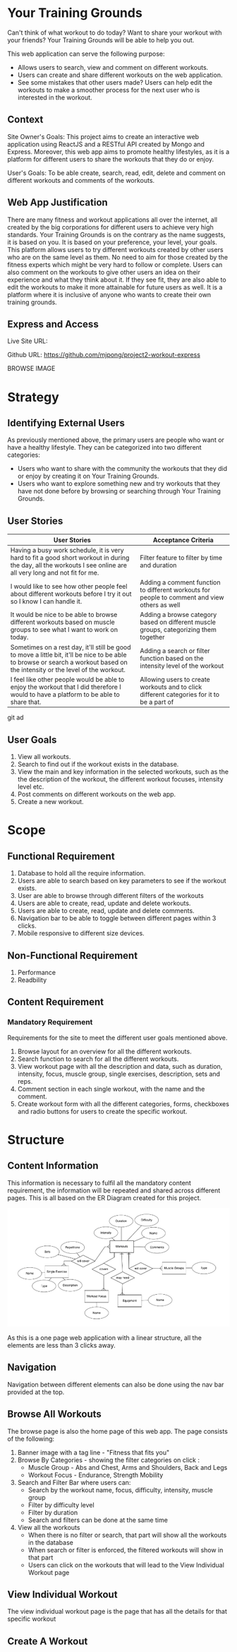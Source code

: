 # Your Training Grounds
Can't think of what workout to do today? Want to share your workout with your friends?
Your Training Grounds will be able to help you out.

This web application can serve the following purpose: 
* Allows users to search, view and comment on different workouts.
* Users can create and share different workouts on the web application.
* See some mistakes that other users made? Users can help edit the workouts to make a smoother process for the next user who is interested in the workout.

## Context
Site Owner's Goals: This project aims to create an interactive web application using ReactJS and a RESTful API created by Mongo and Express. Moreover, this web app aims to promote healthy lifestyles, as it is a platform for different users to share the workouts that they do or enjoy.

User's Goals: To be able create, search, read, edit, delete and comment on different workouts and comments of the workouts. 

## Web App Justification
There are many fitness and workout applications all over the internet, all created by the big corporations for different users to achieve very high standards. Your Training Grounds is on the contrary as the name suggests, it is based on you. It is based on your preference, your level, your goals. 
This platform allows users to try different workouts created by other users who are on the same level as them. No need to aim for those created by the fitness experts which might be very hard to follow or complete.
Users can also comment on the workouts to give other users an idea on their experience and what they think about it. If they see fit, they are also able to edit the workouts to make it more attainable for future users as well.
It is a platform where it is inclusive of anyone who wants to create their own training grounds.

## Express and Access

Live Site URL: 

Github URL: https://github.com/mjpong/project2-workout-express

BROWSE IMAGE

# Strategy

## Identifying External Users

As previously mentioned above, the primary users are people who want or have a healthy lifestyle. They can be categorized into two different categories:

* Users who want to share with the community the workouts that they did or enjoy by creating it on Your Training Grounds.
* Users who want to explore something new and try workouts that they have not done before by browsing or searching through Your Training Grounds. 

## User Stories

| User Stories | Acceptance Criteria |
| ------------ | ------------------- |
| Having a busy work schedule, it is very hard to fit a good short workout in during the day, all the workouts I see online are all very long and not fit for me. | Filter feature to filter by time and duration |
| I would like to see how other people feel about different workouts before I try it out so I know I can handle it. | Adding a comment function to different workouts for people to comment and view others as well |
| It would be nice to be able to browse different workouts based on muscle groups to see what I want to work on today. | Adding a browse category based on different muscle groups, categorizing them together |
| Sometimes on a rest day, it'll still be good to move a little bit, it'll be nice to be able to browse or search a workout based on the intensity or the level of the workout. | Adding a search or filter function based on the intensity level of the workout |
| I feel like other people would be able to enjoy the workout that I did therefore I would to have a platform to be able to share that. | Allowing users to create workouts and to click different categories for it to be a part of |
git ad
## User Goals
1. View all workouts.
2. Search to find out if the workout exists in the database.
3. View the main and key information in the selected workouts, such as the the description of the workout, the different workout focuses, intensity level etc.
4. Post comments on different workouts on the web app.
5. Create a new workout.

# Scope

## Functional Requirement
1. Database to hold all the require information.
2. Users are able to search based on key parameters to see if the workout exists.
3. User are able to browse through different filters of the workouts 
4. Users are able to create, read, update and delete workouts.
5. Users are able to create, read, update and delete comments.
6. Navigation bar to be able to toggle between different pages within 3 clicks.
6. Mobile responsive to different size devices. 

## Non-Functional Requirement
1. Performance
2. Readbility

## Content Requirement

### Mandatory Requirement

Requirements for the site to meet the different user goals mentioned above.
1. Browse layout for an overview for all the different workouts.
2. Search function to search for all the different workouts.
3. View workout page with all the description and data, such as duration, intensity, focus, muscle group, single exercises, description, sets and reps.
4. Comment section in each single workout, with the name and the comment.
5. Create workout form with all the different categories, forms, checkboxes and radio buttons for users to create the specific workout.

# Structure 
## Content Information
This information is necessary to fulfil all the mandatory content requirement, the information will be repeated and shared across different pages. This is all based on the ER Diagram created for this project.

![workouterd](images/workouterd.png) <br>

As this is a one page web application with a linear structure, all the elements are less than 3 clicks away.
## Navigation
Navigation between different elements can also be done using the nav bar provided at the top.

## Browse All Workouts
The browse page is also the home page of this web app. The page consists of the following:
1. Banner image with a tag line - "Fitness that fits you"
2. Browse By Categories - showing the filter categories on click :
    * Muscle Group - Abs and Chest, Arms and Shoulders, Back and Legs
    * Workout Focus - Endurance, Strength Mobility
3. Search and Filter Bar where users can:
    * Search by the workout name, focus, difficulty, intensity, muscle group
    * Filter by difficulty level
    * Filter by duration
    * Search and filters can be done at the same time
4. View all the workouts 
    * When there is no filter or search, that part will show all the workouts in the database
    * When search or filter is enforced, the filtered workouts will show in that part
    * Users can click on the workouts that will lead to the View Individual Workout page

## View Individual Workout
The view individual workout page is the page that has all the details for that specific workout

## Create A Workout
